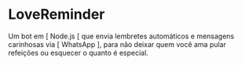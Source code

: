 # LoveReminder
Um bot em [ Node.js [ que envia lembretes automáticos e mensagens carinhosas via [ WhatsApp ], para não deixar quem você ama pular refeições ou esquecer o quanto é especial. 
